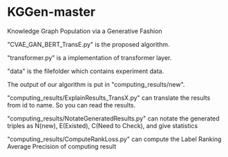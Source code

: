 # KGGen-master
Knowledge Graph Population via a Generative Fashion

"CVAE_GAN_BERT_TransE.py" is the proposed algorithm.

"transformer.py" is a implementation of transformer layer.

"data" is the filefolder which contains experiment data.

The output of our algorithm is put in "computing_results/new". 

"computing_results/ExplainResults_TransX.py" can 
translate the results from id to name. So you can read the results.

"computing_results/NotateGeneratedResults.py" can notate the generated triples as N(new), E(Existed), C(Need to Check), and give statistics

"computing_results/ComputeRankLoss.py" can compute the Label Ranking Average Precision of computing result
